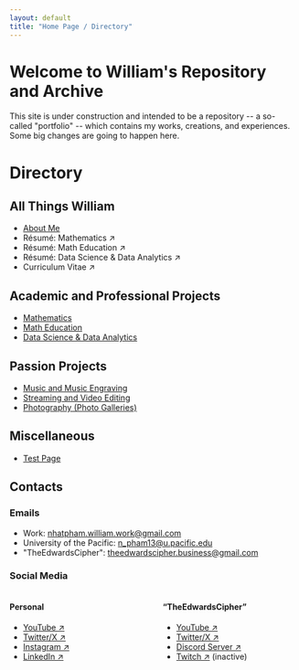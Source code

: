 ```yaml
---
layout: default
title: "Home Page / Directory"
---
```


# Welcome to William's Repository and Archive

This site is under construction and intended to be a repository -- a so-called "portfolio" -- which contains my works, creations, and experiences. Some big changes are going to happen here.

# Directory

## All Things William

* [About Me](./Content/AboutMe.html)
* Résumé: Mathematics &#x2197;
* Résumé: Math Education &#x2197;
* Résumé: Data Science & Data Analytics &#x2197;
* Curriculum Vitae &#x2197;

## Academic and Professional Projects

* [Mathematics](./Content/MainProjects/Mathematics/description.html)
* [Math Education](./Content/MainProjects/MathEducation/description.html)
* [Data Science & Data Analytics](./Content/MainProjects/DataScienceAnalytics/description.html)

## Passion Projects

* [Music and Music Engraving](./Content/PassionProjects/Music/description.html)
* [Streaming and Video Editing](./Content/PassionProjects/StreamingEditing/description.html)
* [Photography (Photo Galleries)](./Content/PassionProjects/Photography/description.html)

## Miscellaneous

* [Test Page](./Content/TestingMaterials/test.html)

## Contacts

### Emails

* Work: <nhatpham.william.work@gmail.com>
* University of the Pacific: <n_pham13@u.pacific.edu>
* "TheEdwardsCipher": <theedwardscipher.business@gmail.com>

### Social Media

<div style="display: flex; gap: 2rem;">

  <div style="flex: 1;">
    <h4>Personal</h4>
    <p>
      <ul>
        <li> <a href="https://youtube.com/@TheOtherCiphbruh" target="_blank" rel="noopener noreferrer">YouTube &#x2197;</a> </li>
        <li> <a href="https://x.com/YeOtherCiphbruh" target="_blank" rel="noopener noreferrer">Twitter/X &#x2197;</a> </li>
        <li> <a href="https://www.instagram.com/theedwardscipher/" target="_blank" rel="noopener noreferrer">Instagram &#x2197;</a> </li>
        <li> <a href="https://www.linkedin.com/in/nhatpham-theedwardscipher/" target="_blank" rel="noopener noreferrer">LinkedIn &#x2197;</a> </li>
      </ul>
    </p>
  </div>

  <div style="flex: 1;">
    <h4> &#8220;TheEdwardsCipher&#8221;</h4> <!-- Curly quotation marks are used in HTML sections. -->
    <p>
      <ul>
        <li> <a href="https://youtube.com/@TheEdwardsCipher" target="_blank" rel="noopener noreferrer">YouTube &#x2197;</a> </li>
        <li> <a href="https://x.com/YeEdwardsCipher" target="_blank" rel="noopener noreferrer">Twitter/X &#x2197;</a> </li>
        <li> <a href="https://discord.gg/9eeMxgU5Gq" target="_blank" rel="noopener noreferrer">Discord Server &#x2197;</a> </li>
        <li> <a href="https://www.twitch.tv/theedwardscipher" target="_blank" rel="noopener noreferrer">Twitch &#x2197;</a> (inactive) </li>
      </ul>
    </p>
  </div>

</div>

